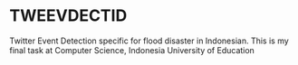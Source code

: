 TWEEVDECTID
===========

Twitter Event Detection specific for flood disaster in Indonesian. This is my final task at Computer Science, Indonesia University of Education
